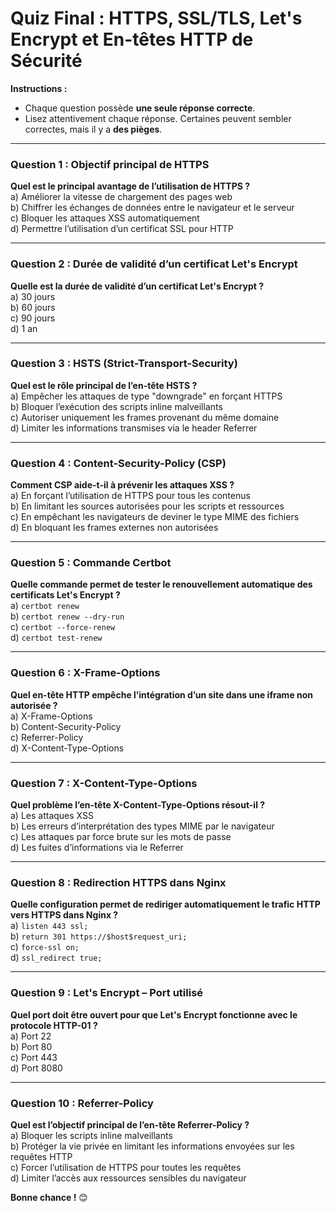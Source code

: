 
# **Quiz Final : HTTPS, SSL/TLS, Let's Encrypt et En-têtes HTTP de Sécurité**  

**Instructions :**  
- Chaque question possède **une seule réponse correcte**.  
- Lisez attentivement chaque réponse. Certaines peuvent sembler correctes, mais il y a **des pièges**.  



---

### **Question 1 : Objectif principal de HTTPS**  
**Quel est le principal avantage de l’utilisation de HTTPS ?**  
a) Améliorer la vitesse de chargement des pages web  
b) Chiffrer les échanges de données entre le navigateur et le serveur  
c) Bloquer les attaques XSS automatiquement  
d) Permettre l’utilisation d’un certificat SSL pour HTTP  

---

### **Question 2 : Durée de validité d’un certificat Let's Encrypt**  
**Quelle est la durée de validité d’un certificat Let's Encrypt ?**  
a) 30 jours  
b) 60 jours  
c) 90 jours  
d) 1 an  

---

### **Question 3 : HSTS (Strict-Transport-Security)**  
**Quel est le rôle principal de l’en-tête HSTS ?**  
a) Empêcher les attaques de type "downgrade" en forçant HTTPS  
b) Bloquer l’exécution des scripts inline malveillants  
c) Autoriser uniquement les frames provenant du même domaine  
d) Limiter les informations transmises via le header Referrer  

---

### **Question 4 : Content-Security-Policy (CSP)**  
**Comment CSP aide-t-il à prévenir les attaques XSS ?**  
a) En forçant l’utilisation de HTTPS pour tous les contenus  
b) En limitant les sources autorisées pour les scripts et ressources  
c) En empêchant les navigateurs de deviner le type MIME des fichiers  
d) En bloquant les frames externes non autorisées  

---

### **Question 5 : Commande Certbot**  
**Quelle commande permet de tester le renouvellement automatique des certificats Let's Encrypt ?**  
a) `certbot renew`  
b) `certbot renew --dry-run`  
c) `certbot --force-renew`  
d) `certbot test-renew`  

---

### **Question 6 : X-Frame-Options**  
**Quel en-tête HTTP empêche l’intégration d’un site dans une iframe non autorisée ?**  
a) X-Frame-Options  
b) Content-Security-Policy  
c) Referrer-Policy  
d) X-Content-Type-Options  

---

### **Question 7 : X-Content-Type-Options**  
**Quel problème l’en-tête X-Content-Type-Options résout-il ?**  
a) Les attaques XSS  
b) Les erreurs d’interprétation des types MIME par le navigateur  
c) Les attaques par force brute sur les mots de passe  
d) Les fuites d’informations via le Referrer  

---

### **Question 8 : Redirection HTTPS dans Nginx**  
**Quelle configuration permet de rediriger automatiquement le trafic HTTP vers HTTPS dans Nginx ?**  
a) `listen 443 ssl;`  
b) `return 301 https://$host$request_uri;`  
c) `force-ssl on;`  
d) `ssl_redirect true;`  

---

### **Question 9 : Let's Encrypt – Port utilisé**  
**Quel port doit être ouvert pour que Let's Encrypt fonctionne avec le protocole HTTP-01 ?**  
a) Port 22  
b) Port 80  
c) Port 443  
d) Port 8080  

---

### **Question 10 : Referrer-Policy**  
**Quel est l’objectif principal de l’en-tête Referrer-Policy ?**  
a) Bloquer les scripts inline malveillants  
b) Protéger la vie privée en limitant les informations envoyées sur les requêtes HTTP  
c) Forcer l’utilisation de HTTPS pour toutes les requêtes  
d) Limiter l’accès aux ressources sensibles du navigateur  



**Bonne chance !** 😊
